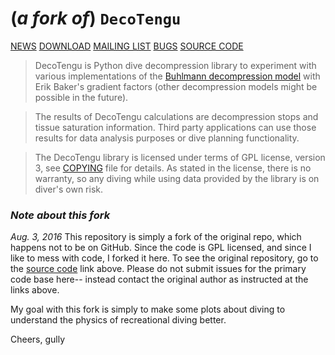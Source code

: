 (*a fork of*) `DecoTengu` 
=========
[NEWS](https://freecode.com/projects/decotengu/announcements)
[DOWNLOAD](http://pypi.python.org/pypi/decotengu)
[MAILING LIST](https://lists.nongnu.org/mailman/listinfo/decotengu-devel)
[BUGS](http://savannah.nongnu.org/bugs/?group=decotengu)
[SOURCE CODE](http://git.savannah.gnu.org/cgit/decotengu.git)

>DecoTengu is Python dive decompression library to experiment with various
implementations of the [Buhlmann decompression model](https://en.wikipedia.org/wiki/Bühlmann_decompression_algorithm) with Erik Baker's gradient
factors (other decompression models might be possible in the future).

>The results of DecoTengu calculations are decompression stops and tissue
saturation information. Third party applications can use those results for
data analysis purposes or dive planning functionality.

>The DecoTengu library is licensed under terms of GPL license, version 3, see
[COPYING](http://git.savannah.gnu.org/cgit/decotengu.git/plain/COPYING)
file for details. As stated in the license, there is no warranty, so any
diving while using data provided by the library is on diver's own risk.

### *Note about this fork*
*Aug. 3, 2016*
This repository is simply a fork of the original repo, which happens not to be on GitHub.
Since the code is GPL licensed, and since I like to mess with code, I forked it here.
To see the original repository, go to the [source code](http://git.savannah.gnu.org/cgit/decotengu.git) link above.
Please do not submit issues for the primary code base here-- instead contact the original author as instructed at the links above.

My goal with this fork is simply to make some plots about diving to understand the physics of recreational diving better.

Cheers,
gully
